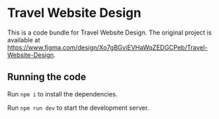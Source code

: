 
  # Travel Website Design

  This is a code bundle for Travel Website Design. The original project is available at https://www.figma.com/design/Xo7gBGviEVHaWqZEDGCPeb/Travel-Website-Design.

  ## Running the code

  Run `npm i` to install the dependencies.

  Run `npm run dev` to start the development server.
  
